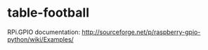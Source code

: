 # table-football

RPi.GPIO documentation:
http://sourceforge.net/p/raspberry-gpio-python/wiki/Examples/